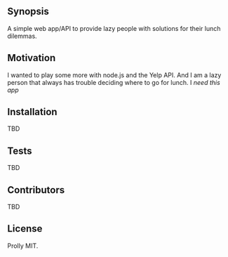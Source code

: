 ## Synopsis

A simple web app/API to provide lazy people with solutions for their lunch dilemmas.

## Motivation

I wanted to play some more with node.js and the Yelp API. And I am a lazy person
that always has trouble deciding where to go for lunch. I *need this app*

## Installation

TBD


## Tests

TBD

## Contributors

TBD

## License

Prolly MIT.
